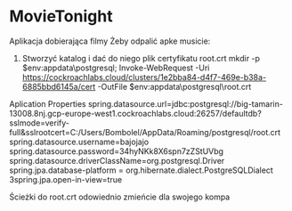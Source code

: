 # MovieTonight
Aplikacja dobierająca filmy
Żeby odpalić apke musicie:
1. Stworzyć katalog i dać do niego plik certyfikatu root.crt
mkdir -p $env:appdata\postgresql\; Invoke-WebRequest -Uri https://cockroachlabs.cloud/clusters/1e2bba84-d4f7-469e-b38a-6885bbd6145a/cert -OutFile $env:appdata\postgresql\root.crt

Aplication Properties 
spring.datasource.url=jdbc:postgresql://big-tamarin-13008.8nj.gcp-europe-west1.cockroachlabs.cloud:26257/defaultdb?sslmode=verify-full&sslrootcert=C:/Users/Bombolel/AppData/Roaming/postgresql/root.crt
spring.datasource.username=bajojajo
spring.datasource.password=34hyNKk8X6spn7zZStUVbg
spring.datasource.driverClassName=org.postgresql.Driver
spring.jpa.database-platform = org.hibernate.dialect.PostgreSQLDialect
3spring.jpa.open-in-view=true

Ścieżki do root.crt odowiednio zmieńcie dla swojego kompa

